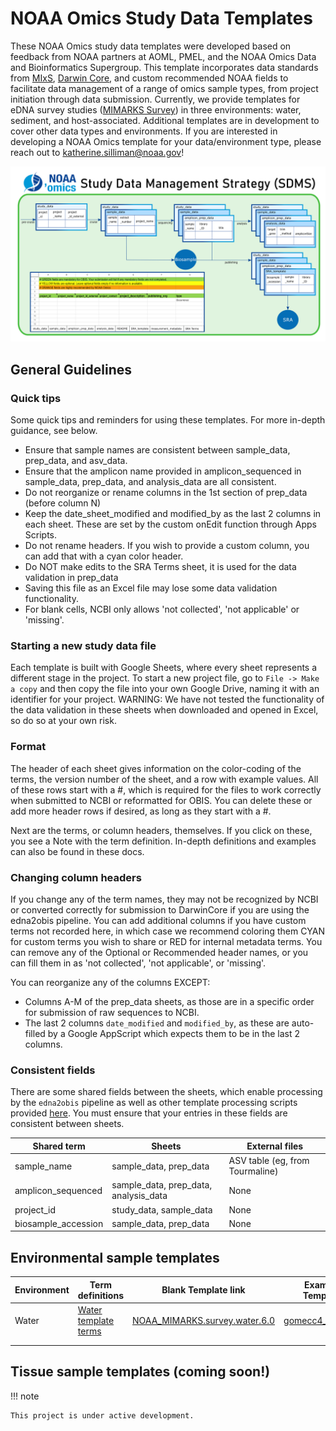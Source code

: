 # NOAA Omics Study Data Templates  


These NOAA Omics study data templates were developed based on feedback from NOAA partners at AOML, PMEL, and the NOAA Omics Data and Bioinformatics Supergroup. This template incorporates data standards from [MIxS](https://github.com/aomlomics/omics-data-management/wiki/3-Study-Data-Templates#sample-metadata-templates), [Darwin Core](https://dwc.tdwg.org/terms/), and custom recommended NOAA fields to facilitate data management of a range of omics sample types, from project initiation through data submission. Currently, we provide templates for eDNA survey studies ([MIMARKS Survey](https://www.ncbi.nlm.nih.gov/biosample/docs/packages/)) in three environments: water, sediment, and host-associated. Additional templates are in development to cover other data types and environments. If you are interested in developing a NOAA Omics template for your data/environment type, please reach out to katherine.silliman@noaa.gov!

![DMG fig](assets/SDMS2.png)

## General Guidelines  

### Quick tips  

Some quick tips and reminders for using these templates. For more in-depth guidance, see below. 

- Ensure that sample names are consistent between sample_data, prep_data, and asv_data.
- Ensure that the amplicon name provided in amplicon_sequenced in sample_data, prep_data, and analysis_data are all consistent.
- Do not reorganize or rename columns in the 1st section of prep_data (before column N)
- Keep the date_sheet_modified and modified_by as the last 2 columns in each sheet. These are set by the custom onEdit function through Apps Scripts. 
- Do not rename headers. If you wish to provide a custom column, you can add that with a cyan color header.
- Do NOT make edits to the SRA Terms sheet, it is used for the data validation in prep_data
- Saving this file as an Excel file may lose some data validation functionality.
- For blank cells, NCBI only allows 'not collected', 'not applicable' or 'missing'.

### Starting a new study data file

Each template is built with Google Sheets, where every sheet represents a different stage in the project. To start a new project file, go to `File -> Make a copy` and then copy the file into your own Google Drive, naming it with an identifier for your project. WARNING: We have not tested the functionality of the data validation in these sheets when downloaded and opened in Excel, so do so at your own risk.  

### Format

The header of each sheet gives information on the color-coding of the terms, the version number of the sheet, and a row with example values. All of these rows start with a #, which is required for the files to work correctly when submitted to NCBI or reformatted for OBIS. You can delete these or add more header rows if desired, as long as they start with a #.

Next are the terms, or column headers, themselves. If you click on these, you see a Note with the term definition. In-depth definitions and examples can also be found in these docs. 

### Changing column headers

If you change any of the term names, they may not be recognized by NCBI or converted correctly for submission to DarwinCore if you are using the edna2obis pipeline. You can add additional columns if you have custom terms not recorded here, in which case we recommend coloring them CYAN for custom terms you wish to share or RED for internal metadata terms. You can remove any of the Optional or Recommended header names, or you can fill them in as 'not collected', 'not applicable', or 'missing'.  

You can reorganize any of the columns EXCEPT:  
- Columns A-M of the prep_data sheets, as those are in a specific order for submission of raw sequences to NCBI.  
- The last 2 columns `date_modified` and `modified_by`, as these are auto-filled by a Google AppScript which expects them to be in the last 2 columns. 

###  Consistent fields  

There are some shared fields between the sheets, which enable processing by the `edna2obis` pipeline as well as other template processing scripts provided [here](https://github.com/NOAA-Omics/noaa-omics-templates/tree/main/scripts). You must ensure that your entries in these fields are consistent between sheets.  

| Shared term | Sheets | External files|
|---|---|---|
| sample_name | sample_data, prep_data | ASV table (eg, from Tourmaline)|
| amplicon_sequenced | sample_data, prep_data, analysis_data | None |
| project_id | study_data, sample_data | None |
| biosample_accession | sample_data, prep_data | None|



## Environmental sample templates 

| Environment | Term definitions | Blank Template link  | Example Template |
|---|---|---|---|
| Water | [Water template terms](https://noaa-omics-templates.readthedocs.io/en/latest/water-edna-template.html) | [NOAA_MIMARKS.survey.water.6.0](https://docs.google.com/spreadsheets/d/1YBXFU9PuMqm7IT1tp0LTxQ1v2j0tlCWFnhSpy-EBwPw/edit?usp=sharing) | [gomecc4_example](https://docs.google.com/spreadsheets/d/1b7m5u7Cqj-L6vJYk81CHHDNNXftr3JRNCpGgcVJtCEE/edit?usp=drive_link) |
|  |  |  |  |
|  |  |  |  |


## Tissue sample templates (coming soon!)  



!!! note

    This project is under active development.

